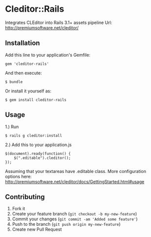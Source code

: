 # Cleditor::Rails


Integrates CLEditor into Rails 3.1+ assets pipeline
Url: http://premiumsoftware.net/cleditor/

## Installation

Add this line to your application's Gemfile:

    gem 'cleditor-rails'

And then execute:

    $ bundle

Or install it yourself as:

    $ gem install cleditor-rails

## Usage

1.) Run

    $ rails g cleditor:install

2.) Add this to your application.js
    
    $(document).ready(function() {
        $(".editable").cleditor();
    });

Assuming that your textareas have .editable class.
More configuration options here: http://premiumsoftware.net/cleditor/docs/GettingStarted.html#usage

## Contributing

1. Fork it
2. Create your feature branch (`git checkout -b my-new-feature`)
3. Commit your changes (`git commit -am 'Added some feature'`)
4. Push to the branch (`git push origin my-new-feature`)
5. Create new Pull Request
